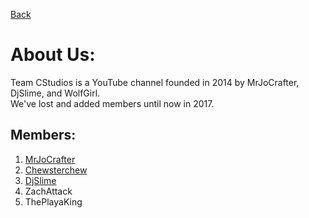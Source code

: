 [Back](javascript:history.back())

# About Us:
Team CStudios is a YouTube channel founded in 2014 by MrJoCrafter, DjSlime, and WolfGirl.<br/>
We've lost and added members until now in 2017.<br/>

## Members: 
1) [MrJoCrafter](http://teamcstudios.pro/members/mrjocrafter)<br/>
2) [Chewsterchew](http://teamcstudios.pro/members/chew)<br/>
3) [DjSlime](http://teamcstudios.pro/members/djslime)<br/>
4) ZachAttack<br/>
5) ThePlayaKing
